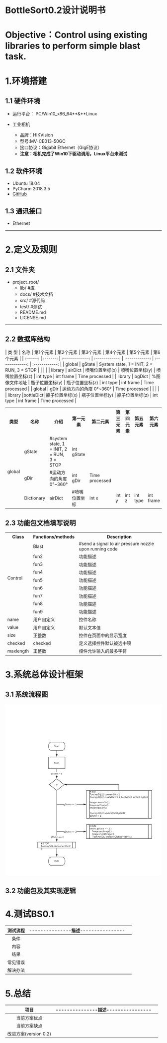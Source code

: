 # BottleSort0.2设计说明书

# Objective：Control using existing libraries to perform simple blast task.

# 1.**环境搭建**

## 1.1 硬件环境

* 运行平台： PC/Win10_x86_64**&**Linux

* 工业相机

  + 品牌：HIKVision 
  + 型号:MV-CE013-50GC
  + 接口协议：Gigabit Ethernet（GigE协议）
  + **注意：相机完成了Win10下驱动调用，Linux平台未测试**

## 1.2 软件环境
* Ubuntu 18.04
* PyCharm 2018.3.5
* [GitHub](https://github.com/evolzed/armlogic)

## 1.3 通讯接口
* Ethernet

----
# 2.**定义及规则**

## 2.1 文件夹
* project_root/
  * lib/          #库
  * docs/         #技术文档
  * src/          #源代码
  * test/         #测试
  * README.md     
  * LICENSE.md   
  
----
## 2.2 数据库结构


|   类 型  |   名称    |    第1个元素    |    第2个元素    |    第3个元素    |    第4个元素    |    第5个元素    |    第6个元素    |
| :------:  | :------: | :-------------: | :------------: | :------------: | :-------------: | :------------: |
|  global  |  gState  | System state, 1 = INIT, 2 = RUN, 3 = STOP | | | |
|  library |  airDict | 喷嘴位置坐标(x) | 喷嘴位置坐标(y) | 喷嘴位置坐标(z)  |  int type       |  int frame     | Time processed |
|  library |  bgDict  | %图像文件地址 | 瓶子位置坐标(y) | 瓶子位置坐标(z)  |  int type       |  int frame     | Time processed |
|  global  |  gDir    | 运动方向的角度 0°~360° | Time processed | | | |
|  library |bottleDict| 瓶子位置坐标(x) | 瓶子位置坐标(y) | 瓶子位置坐标(z)  |  int type       |  int frame     | Time processed |

<table>
	<tr>
	    	<th>类型</th>
	    	<th>名称</th>
	    	<th>介绍</th>
		<th>第一元素</th>
		<th>第二元素</th>
		<th>第三元素</th>
		<th>第四元素</th>
		<th>第五元素</th>
		<th>第六元素</th>
	</tr >
	<tr >
	    	<td rowspan="5">global</td>
	    	<td>gState</td>
	    	<td>#system state, 1 = INIT, 2 = RUN, 3 = STOP </td>
		<td>int gState</td>
	</tr>
	<tr >
	    	<td>gDir</td>
	    	<td>#运动方向的角度 0°~360°  </td>
		<td>int gDir </td>
		<td>Time processed </td>	
	</tr>
	<tr >
	    	<td rowspan="4">Dictionary</td>
	    	<td>airDict</td>
	    	<td>#喷嘴位置坐标  </td>
		<td>int x </td>
		<td>int y </td>	
		<td>int z </td>	
		<td>int type </td>
		<td>int frame </td>
		<td>Time processed </td>
</table>


## 2.3 功能包文档填写说明
<table>
	<tr>
	    <th>Class</th>
	    <th>Functions/methods</th>
	    <th>Description</th>  
	</tr >
	<tr >
	    <td rowspan="9">Control</td>
	    <td>Blast</td>
	    <td>#send a signal to air pressure nozzle upon running code</td>
	</tr>
	<tr>
	    <td>fun2</td>
	    <td>功能描述</td>
	</tr>
	<tr>
	    <td>fun3</td>
	    <td>功能描述</td>
	</tr>
	<tr>
	    <td>fun4</td>
	    <td>功能描述</td>
	</tr>
	<tr><td>fun5</td>
	    <td>功能描述</td>
	</tr>
	<tr>
	    <td>fun6</td>
	    <td>功能描述</td>
	<tr>
	    <td>fun7</td>
	    <td>功能描述</td>
	</tr>
	<tr>
	    <td>fun8</td>
	    <td>功能描述</td>
	</tr>
	<tr>
	    <td >fun9</td>
	    <td>功能描述</td>
	</tr>
	<tr>
	    <td >name</td>
	    <td>用户自定义</td>
	    <td>控件名称</td>
	</tr>
	<tr>
	    <td >value</td>
	    <td >用户自定义</td>
	    <td >默认文本值</td>
	</tr>
	<tr>
	    <td >size</td>
	    <td >正整数</td>
	    <td >控件在页面中的显示宽度</td>
	</tr>
	<tr>
	    <td >checked</td>
	    <td >checked</td>
	    <td >定义选择控件默认被选中项</td>
	</tr>
	<tr>
	    <td >maxlength</td>
	    <td >正整数</td>
	    <td >控件允许输入的最多字符</td>
	</tr>
</table>


#  3.**系统总体设计框架**
## 3.1 系统流程图
![FlowChart](https://github.com/evolzed/armlogic/blob/BottleSort0.1/docs/pic/FlowChart/BS0.1FC.png)
## 3.2 功能包及其实现逻辑

#  4.**测试BS0.1**
| 测试流程 | ---------------描述---------------- |      |
| :------: | :---------------------------------: | ---- |
|   条件   |                                     |      |
|   内容   |                                     |      |
|   结果   |                                     |      |
| 常见错误 |                                     |      |
| 解决办法 |                                     |      |

# 5.**总结**
|         项目          | ---------------描述---------------- |      |
| :-------------------: | :---------------------------------: | ---- |
|     当前方案优点      |                                     |      |
|     当前方案缺点      |                                     |      |
| 改进方案(version 0.2) |                                     |      |
